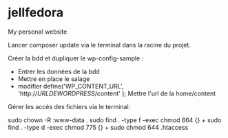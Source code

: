 # jellfedora
My personal website

Lancer composer update via le terminal dans la racine du projet.

Créer la bdd et dupliquer le wp-config-sample :
- Entrer les données de la bdd
- Mettre en place le salage
- modifier define('WP_CONTENT_URL', 'http://_URLDEWORDPRESS_/content' );  Mettre l'url de la home/content

Gérer les accès des fichiers via le terminal:

sudo chown -R <mon-utilisateur>:www-data .
sudo find . -type f -exec chmod 664 {} +
sudo find . -type d -exec chmod 775 {} +
sudo chmod 644 .htaccess

